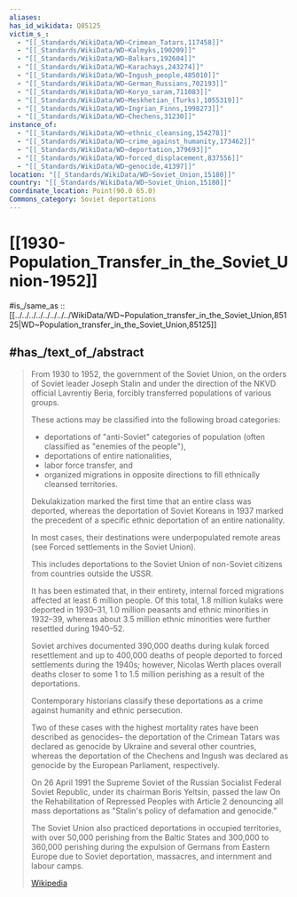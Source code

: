 ```yaml
---
aliases:
has_id_wikidata: Q85125
victim_s_:
  - "[[_Standards/WikiData/WD~Crimean_Tatars,117458]]"
  - "[[_Standards/WikiData/WD~Kalmyks,190209]]"
  - "[[_Standards/WikiData/WD~Balkars,192604]]"
  - "[[_Standards/WikiData/WD~Karachays,243274]]"
  - "[[_Standards/WikiData/WD~Ingush_people,485010]]"
  - "[[_Standards/WikiData/WD~German_Russians,702193]]"
  - "[[_Standards/WikiData/WD~Koryo_saram,711083]]"
  - "[[_Standards/WikiData/WD~Meskhetian_(Turks),1055319]]"
  - "[[_Standards/WikiData/WD~Ingrian_Finns,1998273]]"
  - "[[_Standards/WikiData/WD~Chechens,31230]]"
instance_of:
  - "[[_Standards/WikiData/WD~ethnic_cleansing,154278]]"
  - "[[_Standards/WikiData/WD~crime_against_humanity,173462]]"
  - "[[_Standards/WikiData/WD~deportation,379693]]"
  - "[[_Standards/WikiData/WD~forced_displacement,837556]]"
  - "[[_Standards/WikiData/WD~genocide,41397]]"
location: "[[_Standards/WikiData/WD~Soviet_Union,15180]]"
country: "[[_Standards/WikiData/WD~Soviet_Union,15180]]"
coordinate_location: Point(90.0 65.0)
Commons_category: Soviet deportations
---
```


# [[1930-Population_Transfer_in_the_Soviet_Union-1952]] 

#is_/same_as :: [[../../../../../../../../WikiData/WD~Population_transfer_in_the_Soviet_Union,85125|WD~Population_transfer_in_the_Soviet_Union,85125]] 

## #has_/text_of_/abstract 

> From 1930 to 1952, the government of the Soviet Union, 
> on the orders of Soviet leader Joseph Stalin 
> and under the direction of the NKVD official Lavrentiy Beria, 
> forcibly transferred populations of various groups. 
> 
> These actions may be classified into the following broad categories: 
> - deportations of "anti-Soviet" categories of population (often classified as "enemies of the people"), 
> - deportations of entire nationalities, 
> - labor force transfer, and 
> - organized migrations in opposite directions to fill ethnically cleansed territories. 
> 
> Dekulakization marked the first time that an entire class was deported, 
> whereas the deportation of Soviet Koreans in 1937 
> marked the precedent of a specific ethnic deportation of an entire nationality.
>
> In most cases, their destinations were underpopulated 
> remote areas (see Forced settlements in the Soviet Union). 
> 
> This includes deportations to the Soviet Union of non-Soviet citizens 
> from countries outside the USSR. 
> 
> It has been estimated that, in their entirety, internal forced migrations 
> affected at least 6 million people. 
> Of this total, 1.8 million kulaks were deported in 1930–31, 
> 1.0 million peasants and ethnic minorities in 1932–39, whereas about 
> 3.5 million ethnic minorities were further resettled during 1940–52.
>
> Soviet archives documented 390,000 deaths during kulak forced resettlement 
> and up to 400,000 deaths of people deported to forced settlements during the 1940s; however, Nicolas Werth places overall deaths closer to some 1 to 1.5 million perishing as a result of the deportations. 
> 
> Contemporary historians classify these deportations as a crime against humanity 
> and ethnic persecution. 
> 
> Two of these cases with the highest mortality rates 
> have been described as genocides–
> the deportation of the Crimean Tatars was declared as genocide 
> by Ukraine and several other countries, whereas 
> the deportation of the Chechens and Ingush 
> was declared as genocide by the European Parliament, respectively. 
> 
> On 26 April 1991 
> the Supreme Soviet of the Russian Socialist Federal Soviet Republic, 
> under its chairman Boris Yeltsin, passed the law 
> On the Rehabilitation of Repressed Peoples 
> with Article 2 denouncing all mass deportations as "Stalin's policy of defamation and genocide."
>
> The Soviet Union also practiced deportations in occupied territories, 
> with over 50,000 perishing from the Baltic States 
> and 300,000 to 360,000 perishing during the expulsion of Germans from Eastern Europe 
> due to Soviet deportation, massacres, and internment and labour camps.
>
> [Wikipedia](https://en.wikipedia.org/wiki/Population%20transfer%20in%20the%20Soviet%20Union)


